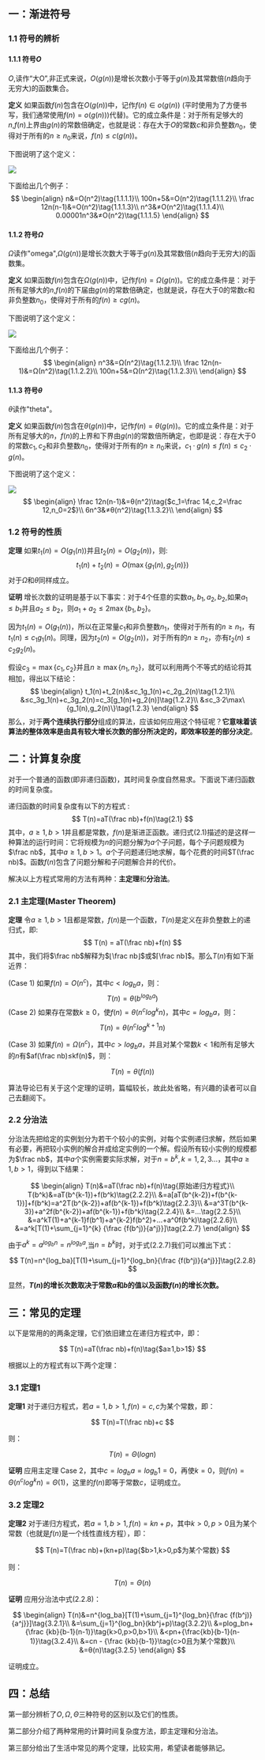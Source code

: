 ##  一：渐进符号



### 1.1 符号的辨析

####  1.1.1 符号$O$

$O$,读作“大O”,非正式来说，$O(g(n))$是增长次数小于等于$g(n)$及其常数倍($n$趋向于无穷大)的函数集合。

**定义** 如果函数$f(n)$包含在$O(g(n))$中，记作$f(n)∈o(g(n))$ (平时使用为了方便书写，我们通常使用$f(n)=o(g(n)))$代替)。它的成立条件是：对于所有足够大的$n$,$f(n)$上界由$g(n)$的常数倍确定，也就是说：存在大于$O$的常数$c$和非负整数$n_0$，使得对于所有的$n≥n_0$来说，$f(n)≤c(g(n))$。

下图说明了这个定义：

![ ](https://subetter.com/images/figures/20180405_01.png)

下面给出几个例子：
$$
\begin{align}
n&=O(n^2)\tag{1.1.1.1}\\
100n+5&=O(n^2)\tag{1.1.1.2}\\
\frac 12n(n-1)&=O(n^2)\tag{1.1.1.3}\\
n^3&≠O(n^2)\tag{1.1.1.4}\\
0.00001n^3&≠O(n^2)\tag{1.1.1.5}
\end{align}
$$


#### 1.1.2 符号$Ω$

$Ω$读作"omega",$Ω(g(n))$是增长次数大于等于$g(n)$及其常数倍($n$趋向于无穷大)的函数集。

**定义** 如果函数$f(n)$包含在$Ω(g(n))$中，记作$f(n)=Ω(g(n))$。它的成立条件是：对于所有足够大的$n$,$f(n)$的下届由$g(n)$的常数倍确定，也就是说，存在大于$0$的常数$c$和非负整数$n_0$，使得对于所有的$f(n)≥c g(n)$。

下图说明了这个定义：

![](https://subetter.com/images/figures/20180405_02.png)

下面给出几个例子：
$$
\begin{align}
n^3&=Ω(n^2)\tag{1.1.2.1}\\
\frac 12n(n-1)&=Ω(n^2)\tag{1.1.2.2}\\
100n+5&=Ω(n^2)\tag{1.1.2.3}\\
\end{align}
$$

#### 1.1.3 符号$θ$

$θ$读作"theta"。

**定义** 如果函数$f(n)$包含在$θ(g(n))$中，记作$f(n)=θ(g(n))$。它的成立条件是：对于所有足够大的$n$，$f(n)$的上界和下界由$g(n)$的常数倍所确定，也即是说：存在大于$0$的常数$c_1,c_2$和非负整数$n_0$，使得对于所有的$n≥n_0$来说，$c_1·g(n)≤f(n)≤c_2·g(n)$。

下图说明了这个定义：

![](https://subetter.com/images/figures/20180405_03.png)
$$
\begin{align}
\frac 12n(n-1)&=θ(n^2)\tag{$c_1=\frac 14,c_2=\frac 12,n_0=2$}\\
6n^3&≠θ(n^2)\tag{1.1.3.2}\\
\end{align}
$$

### 1.2 符号的性质

**定理** 如果$t_1(n)=O(g_1(n))$并且$t_2(n)=O(g_2(n))$，则:
$$
t_1(n)+t_2(n)=O(\max\{g_1(n),g_2(n)\})
$$
对于$Ω$和$θ$同样成立。

**证明** 增长次数的证明是基于以下事实：对于$4$个任意的实数$a_1,b_1,a_2,b_2$,如果$a_1≤b_1$并且$a_2≤b_2$，则$a_1+a_2≤2\max\{b_1,b_2\}$。

因为$t_1(n)=O(g_1(n))$，所以在正常量$c_1$和非负整数$n_1$，使得对于所有的$n≥n_1$，有$t_1(n)≤c_1g_1(n)$。同理，因为$t_2(n)=O(g_2(n))$，对于所有的$n≥n_2$，亦有$t_2(n)≤c_2g_2(n)$。

假设$c_3=\max\{c_1,c_2\}$并且$n≥\max\{n_1,n_2\}$，就可以利用两个不等式的结论将其相加，得出以下结论：
$$
\begin{align}
t_1(n)+t_2(n)&≤c_1g_1(n)+c_2g_2(n)\tag{1.2.1}\\
                      &≤c_3g_1(n)+c_3g_2(n)=c_3[g_1(n)+g_2(n)]\tag{1.2.2}\\
                      &≤c_3·2\max\{g_1(n),g_2(n)\}\tag{1.2.3} 
  \end{align}
$$
那么，对于**两个连续执行部分**组成的算法，应该如何应用这个特征呢？**它意味着该算法的整体效率是由具有较大增长次数的部分所决定的，即效率较差的部分决定**。

## 二：计算复杂度

对于一个普通的函数(即非递归函数)，其时间复杂度自然易求。下面说下递归函数的时间复杂度。

递归函数的时间复杂度有以下的方程式 :
$$
T(n)=aT(\frac nb)+f(n)\tag{2.1}
$$
其中，$a≥1,b>1$并且都是常数，$f(n)$是渐进正函数。递归式$(2.1)$描述的是这样一种算法的运行时间：它将规模为$n$的问题分解为$a$个子问题，每个子问题规模为$\frac nb$，其中$a≥1,b>1$。$a$个子问题递归地求解，每个花费的时间$T(\frac nb)$。函数$f(n)$包含了问题分解和子问题解合并的代价。

解决以上方程式常用的方法有两种：**主定理**和**分治法**。

### 2.1 主定理(Master Theorem)

**定理** 令$a≥1,b>1$且都是常数，$f(n)$是一个函数，$T(n)$是定义在非负整数上的递归式，即:
$$
T(n) = aT(\frac nb)+f(n)
$$
其中，我们将$\frac nb$解释为$⌊\frac nb⌋$或$⌈\frac nb⌉$。那么$T(n)$有如下渐近界：

(Case 1) 如果$f(n)=O(n^c)$，其中$c<log_ba$，则：
$$
T(n) = θ(b^{log_ba})
$$
(Case 2) 如果存在常数$k≥0$，使$f(n)=θ(n^clog^{k}n)$，其中$c=log_ba$，则：
$$
T(n)=θ(n^clog^{k+1}n)
$$

(Case 3) 如果$f(n)=Ω(n^c)$，其中$c>log_ba$，并且对某个常数$k<1$和所有足够大的$n$有$af(\frac nb)≤kf(n)$，则：

$$
T(n)=θ(f(n))
$$

算法导论已有关于这个定理的证明，篇幅较长，故此处省略，有兴趣的读者可以自己去翻阅下。

### 2.2 分治法

分治法先把给定的实例划分为若干个较小的实例，对每个实例递归求解，然后如果有必要，再把较小实例的解合并成给定实例的一个解。假设所有较小实例的规模都为$\frac nb$，其中$a$个实例需要实际求解，对于$n=b^k,k=1,2,3...$，其中$a≥1,b>1$，得到以下结果：

$$
\begin{align}
T(n)&=aT(\frac nb)+f(n)\tag{原始递归方程式}\\
T(b^k)&=aT(b^{k-1})+f(b^k)\tag{2.2.2}\\
      &=a[aT(b^{k-2})+f(b^{k-1})]+f(b^k)=a^2T(b^{k-2})+af(b^{k-1})+f(b^k)\tag{2.2.3}\\
      &=a^3T(b^{k-3})+a^2f(b^{k-2})+af(b^{k-1})+f(b^k)\tag{2.2.4}\\
      &=...\tag{2.2.5}\\
      &=a^kT(1)+a^{k-1}f(b^1)+a^{k-2}f(b^2)+...+a^0f(b^k)\tag{2.2.6}\\
      &=a^k[T(1)+\sum_{j=1}^{k} {\frac {f(b^j)}{a^j}}]\tag{2.2.7}
\end{align}
$$

由于$a^k=a^{log_bn}=n^{log_ba}​$,当$n=b^k​$时，对于式$(2.2.7)​$我们可以推出下式：

$$
T(n)=n^{log_ba}[T(1)+\sum_{j=1}^{log_bn}{\frac {f(b^j)}{a^j}}]\tag{2.2.8}
$$

显然，**$T(n)$的增长次数取决于常数$a$和$b$的值以及函数$f(n)$的增长次数。**

## 三：常见的定理

以下是常用的的两条定理，它们依旧建立在递归方程式中，即：

$$
T(n)=aT(\frac nb)+f(n)\tag{$a≥1,b>1$}
$$

根据以上的方程式有以下两个定理：

### 3.1 定理1

**定理1** 对于递归方程式，若$a=1,b>1,f(n)=c,c$为某个常数，即：

$$
T(n)=T(\frac nb)+c
$$

则：

$$
T(n)=Θ(logn)
$$

**证明** 应用主定理 Case 2，其中$c=log_ba=log_b1=0​$，再使$k=0​$，则$f(n)=Θ(n^clog^kn)=Θ(1)​$，这里的$f(n)​$即等于常数$c​$，证明成立。

### 3.2 定理2

**定理2** 对于递归方程式，若$a=1,b>1,f(n)=kn+p$，其中$k>0,p>0$且为某个常数（也就是$f(n)$是一个线性直线方程），即：

$$
T(n)=T(\frac nb)+(kn+p)\tag{$b>1,k>0,p$为某个常数}
$$

则：

$$
T(n)=Θ(n)
$$

**证明** 应用分治法中式$(2.2.8)$：

$$
\begin{align}
T(n)&=n^{log_ba}[T(1)+\sum_{j=1}^{log_bn}{\frac {f(b^j)} {a^j}}]\tag{3.2.1}\\
&=\sum_{j=1}^{log_bn}(kb^j+p)\tag{3.2.2}\\
&=plog_bn+{\frac {kb}{b-1}(n-1)}\tag{k>0,p>0,b>1}\\
&<pn+{\frac{kb}{b-1}(n-1)}\tag{3.2.4}\\
&=cn - {\frac {kb}{b-1}}\tag{c>0且为某个常数}\\
&=θ(n)\tag{3.2.5}
\end{align}
$$

证明成立。

## 四：总结

第一部分辨析了$O,Ω,Θ$三种符号的区别以及它们的性质。

第二部分介绍了两种常用的计算时间复杂度方法，即主定理和分治法。

第三部分给出了生活中常见的两个定理，比较实用，希望读者能够熟记。